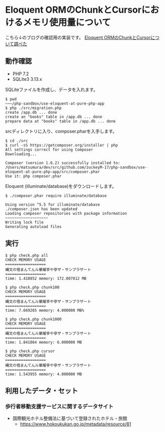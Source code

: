 # Eloquent ORMのChunkとCursorにおけるメモリ使用量について

こちら↓のブログの確認用の実装です。
[Eloquent ORMのChunkとCursorについて調べた](http://blog.zuckey17.org/entry/2018/01/21/093115)

## 動作確認

- PHP 7.2
- SQLite3 3.13.x

SQLiteファイルを作成し、データを入れます。

```
$ pwd
~~~/php-sandbox/use-eloquent-at-pure-php-app
$ php ./src/migration.php
create /app.db ... done
create an "books" table in /app.db ... done
prepare data at "books" table in /app.db ... done
```

srcディレクトリに入り、composer.pharを入手します。

```
$ cd ./src
$ curl -sS https://getcomposer.org/installer | php
All settings correct for using Composer
Downloading...

Composer (version 1.6.2) successfully installed to: /Users/matsumura/dev/src/github.com/zuckeyM-17/php-sandbox/use-eloquent-at-pure-php-app/src/composer.phar
Use it: php composer.phar
```

Eloquent (illuminate/database)をダウンロードします。
```
$ ./composer.phar require illuminate/database

Using version ^5.5 for illuminate/database
./composer.json has been updated
Loading composer repositories with package information
~~~~~~~~~~~~~~~~~~~
Writing lock file
Generating autoload files
```

## 実行

```
$ php check.php all
CHECK MEMORY USAGE
==================
縄文の宿まんてんル華耀亭や亭ザ・サンプラザート
==================
time: 1.418852 memory: 172.007812 MB
```

```
$ php check.php chunk100
CHECK MEMORY USAGE
==================
縄文の宿まんてんル華耀亭や亭ザ・サンプラザート
==================
time: 7.669265 memory: 4.000000 MB%
```

```
$ php check.php chunk1000
CHECK MEMORY USAGE
==================
縄文の宿まんてんル華耀亭や亭ザ・サンプラザート
==================
time: 1.841864 memory: 6.000000 MB
```

```
$ php check.php cursor
CHECK MEMORY USAGE
==================
縄文の宿まんてんル華耀亭や亭ザ・サンプラザート
==================
time: 1.543955 memory: 4.000000 MB
```

## 利用したデータ・セット

### 歩行者移動支援サービスに関するデータサイト

- 国際観光ホテル整備法に基づいて登録されたホテル・旅館
    - https://www.hokoukukan.go.jp/metadata/resource/81